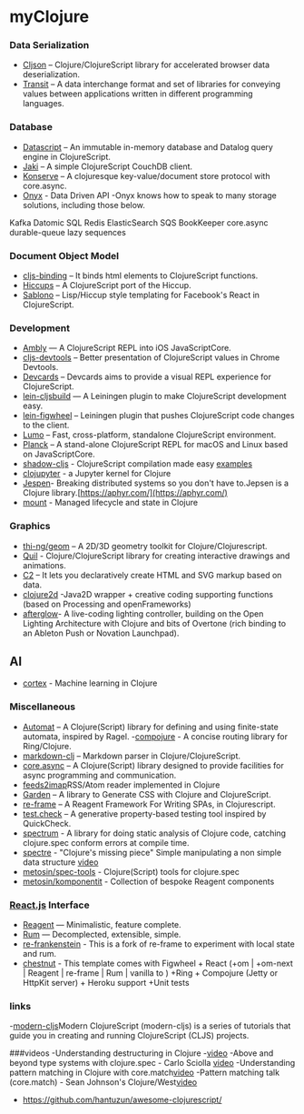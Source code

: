 # myClojure



### Data Serialization
- [Cljson](https://github.com/tailrecursion/cljson) – Clojure/ClojureScript library for accelerated browser data deserialization.
- [Transit](https://github.com/cognitect/transit-cljs) – A data interchange format and set of libraries for conveying values between applications written in different programming languages.


### Database
- [Datascript](https://github.com/tonsky/datascript) – An immutable in-memory database and Datalog query engine in ClojureScript.
- [Jaki](https://github.com/pandeiro/jaki) – A simple ClojureScript CouchDB client.
- [Konserve](https://github.com/replikativ/konserve) – A clojuresque key-value/document store protocol with core.async.
- [Onyx](http://www.onyxplatform.org/) - Data Driven API -Onyx knows how to speak to many storage solutions, including those below.

Kafka Datomic SQL Redis ElasticSearch SQS
BookKeeper core.async durable-queue lazy sequences


### Document Object Model
- [cljs-binding](https://github.com/fluentsoftware/cljs-binding) – It binds html elements to ClojureScript functions.
- [Hiccups](https://github.com/teropa/hiccups) – A ClojureScript port of the Hiccup.
- [Sablono](https://github.com/r0man/sablono) – Lisp/Hiccup style templating for Facebook's React in ClojureScript.

### Development
- [Ambly](https://github.com/omcljs/ambly) — A ClojureScript REPL into iOS JavaScriptCore.
- [cljs-devtools](https://github.com/binaryage/cljs-devtools) – Better presentation of ClojureScript values in Chrome Devtools.
- [Devcards](https://github.com/bhauman/devcards) – Devcards aims to provide a visual REPL experience for ClojureScript.
- [lein-cljsbuild](https://github.com/emezeske/lein-cljsbuild) — A Leiningen plugin to make ClojureScript development easy.
- [lein-figwheel](https://github.com/bhauman/lein-figwheel) – Leiningen plugin that pushes ClojureScript code changes to the client.
- [Lumo](https://github.com/anmonteiro/lumo) – Fast, cross-platform, standalone ClojureScript environment.
- [Planck](https://github.com/mfikes/planck) – A stand-alone ClojureScript REPL for macOS and Linux based on JavaScriptCore.
- [shadow-cljs](https://github.com/thheller/shadow-cljs) - ClojureScript compilation made easy [examples](https://github.com/thheller/shadow-cljs-examples)
 - [clojupyter](https://github.com/roryk/clojupyter) - a Jupyter kernel for Clojure
 - [Jespen](https://github.com/jepsen-io/jepsen)- Breaking distributed systems so you don't have to.Jepsen is a Clojure library.[https://aphyr.com/](https://aphyr.com/)
 - [mount](https://github.com/tolitius/mount) - Managed lifecycle and state in Clojure

 
### Graphics
- [thi-ng/geom](https://github.com/thi-ng/geom) – A 2D/3D geometry toolkit for Clojure/Clojurescript.
- [Quil](https://github.com/quil/quil) - Clojure/ClojureScript library for creating interactive drawings and animations. 
- [C2](https://keminglabs.com/c2) – It lets you declaratively create HTML and SVG markup based on data.
- [clojure2d](https://github.com/Clojure2D/clojure2d) -Java2D wrapper + creative coding supporting functions (based on Processing and openFrameworks)
- [afterglow](https://github.com/brunchboy/afterglow)- A live-coding lighting controller, building on the Open Lighting Architecture with Clojure and bits of Overtone (rich binding to an Ableton Push or Novation Launchpad).


## AI 
- [cortex](https://github.com/thinktopic/cortex) - Machine learning in Clojure

### Miscellaneous
- [Automat](https://github.com/ztellman/automat) – A Clojure(Script) library for defining and using finite-state automata, inspired by Ragel.
-[compojure](https://github.com/weavejester/compojure) - A concise routing library for Ring/Clojure.
- [markdown-clj](https://github.com/yogthos/markdown-clj) – Markdown parser in Clojure/ClojureScript.
- [core.async](https://github.com/clojure/core.async/) – A Clojure(Script) library designed to provide facilities for async programming and communication.
- [feeds2imap](https://github.com/Gonzih/feeds2imap.clj)RSS/Atom reader implemented in Clojure
- [Garden](https://github.com/noprompt/garden) – A library to Generate CSS with Clojure and ClojureScript.
- [re-frame](https://github.com/Day8/re-frame) – A Reagent Framework For Writing SPAs, in Clojurescript.
- [test.check](https://github.com/clojure/test.check) – A generative property-based testing tool inspired by QuickCheck.
- [spectrum](https://github.com/arohner/spectrum) - A library for doing static analysis of Clojure code, catching clojure.spec conform errors at compile time.
 - [spectre](https://github.com/nathanmarz/specter) - "Clojure's missing piece" Simple manipulating a non simple data structure [video](https://www.youtube.com/watch?v=rh5J4vacG98&t)
 - [metosin/spec-tools](https://github.com/metosin/spec-tools) - Clojure(Script) tools for clojure.spec
 - [metosin/komponentit](https://github.com/metosin/komponentit) - Collection of bespoke Reagent components

### [React.js](https://facebook.github.io/react/) Interface
- [Reagent](http://reagent-project.github.io/) — Minimalistic, feature complete.
- [Rum](https://github.com/tonsky/rum) — Decomplected, extensible, simple.
- [re-frankenstein](https://github.com/chpill/re-frankenstein) - This is a fork of re-frame to experiment with local state and rum.
- [chestnut](https://github.com/plexus/chestnut) - This template comes with Figwheel + React (+om | +om-next | Reagent | re-frame | Rum | vanilla to ) +Ring + Compojure (Jetty or HttpKit server) + Heroku support +Unit tests 

### links

 -[modern-cljs](https://github.com/magomimmo/modern-cljs)Modern ClojureScript (modern-cljs) is a series of tutorials that guide you in creating and running ClojureScript (CLJS) projects.
 
###videos
 -Understanding destructuring in Clojure -[video](https://www.youtube.com/watch?v=R-_uNvM6gpE)
 -Above and beyond type systems with clojure.spec - Carlo Sciolla [video](https://www.youtube.com/watch?v=aYKndj6rWbU&t)
 -Understanding pattern matching in Clojure with core.match[video](https://www.youtube.com/watch?v=mi3OtBc73-k)
 -Pattern matching talk (core.match) - Sean Johnson's Clojure/West[video](https://www.youtube.com/watch?v=mi3OtBc73-k)
 
 - https://github.com/hantuzun/awesome-clojurescript/
